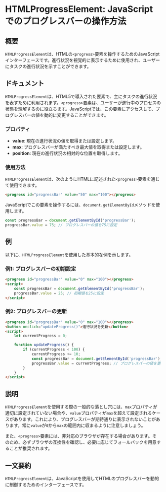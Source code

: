 <!--
Meta Description: # HTMLProgressElement: JavaScriptでのプログレスバーの操作方法 ## 概要 `HTMLProgressElement`は、HTMLの`<progress>`要素を操作するためのJavaScriptインターフェースです。進行状況を視覚的に表示するために使用され、ユーザー...
Meta Keywords: progressbar, progress, value, htmlprogresselement, max
-->

# HTMLProgressElement: JavaScriptでのプログレスバーの操作方法

## 概要
`HTMLProgressElement`は、HTMLの`<progress>`要素を操作するためのJavaScriptインターフェースです。進行状況を視覚的に表示するために使用され、ユーザーにタスクの進行状況を示すことができます。

## ドキュメント
`HTMLProgressElement`は、HTML5で導入された要素で、主にタスクの進行状況を表すために利用されます。`<progress>`要素は、ユーザーが進行中のプロセスの状態を理解するのに役立ちます。JavaScriptでは、この要素にアクセスして、プログレスバーの値を動的に変更することができます。

### プロパティ
- **value**: 現在の進行状況の値を取得または設定します。
- **max**: プログレスバーが満たすべき最大値を取得または設定します。
- **position**: 現在の進行状況の相対的な位置を取得します。

### 使用方法
`HTMLProgressElement`は、次のようにHTMLに記述された`<progress>`要素を通じて使用できます。

```html
<progress id="progressBar" value="50" max="100"></progress>
```

JavaScriptでこの要素を操作するには、`document.getElementById`メソッドを使用します。

```javascript
const progressBar = document.getElementById('progressBar');
progressBar.value = 75; // プログレスバーの値を75に設定
```

## 例
以下に、`HTMLProgressElement`を使用した基本的な例を示します。

### 例1: プログレスバーの初期設定
```html
<progress id="progressBar" value="0" max="100"></progress>
<script>
    const progressBar = document.getElementById('progressBar');
    progressBar.value = 25; // 初期値を25に設定
</script>
```

### 例2: プログレスバーの更新
```html
<progress id="progressBar" value="0" max="100"></progress>
<button onclick="updateProgress()">進行状況を更新</button>
<script>
    let currentProgress = 0;

    function updateProgress() {
        if (currentProgress < 100) {
            currentProgress += 10;
            const progressBar = document.getElementById('progressBar');
            progressBar.value = currentProgress; // プログレスバーの値を更新
        }
    }
</script>
```

## 説明
`HTMLProgressElement`を使用する際の一般的な落とし穴には、`max`プロパティが適切に設定されていない場合や、`value`プロパティが`max`を超えて設定されるケースがあります。これにより、プログレスバーが期待通りに表示されないことがあります。常に`value`が`0`から`max`の範囲内に収まるように注意しましょう。

また、`<progress>`要素には、非対応のブラウザが存在する場合があります。そのため、必ずブラウザの互換性を確認し、必要に応じてフォールバックを用意することが推奨されます。

## 一文要約
`HTMLProgressElement`は、JavaScriptを使用してHTMLのプログレスバーを動的に制御するためのインターフェースです。